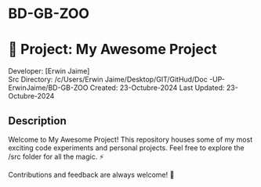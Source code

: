 # BD-GB-ZOO
# 🚀 Project: My Awesome Project

Developer: [Erwin Jaime]  
Src Directory: /c/Users/Erwin Jaime/Desktop/GIT/GitHud/Doc -UP-ErwinJaime/BD-GB-ZOO
Created: 23-Octubre-2024 
Last Updated: 23-Octubre-2024  

## Description
Welcome to My Awesome Project! This repository houses some of my most exciting code experiments and personal projects. Feel free to explore the /src folder for all the magic. ⚡

Contributions and feedback are always welcome! 🙌
